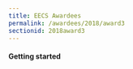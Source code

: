 ```yaml
---
title: EECS Awardees
permalink: /awardees/2018/award3
sectionid: 2018award3
---
```


#### Getting started
